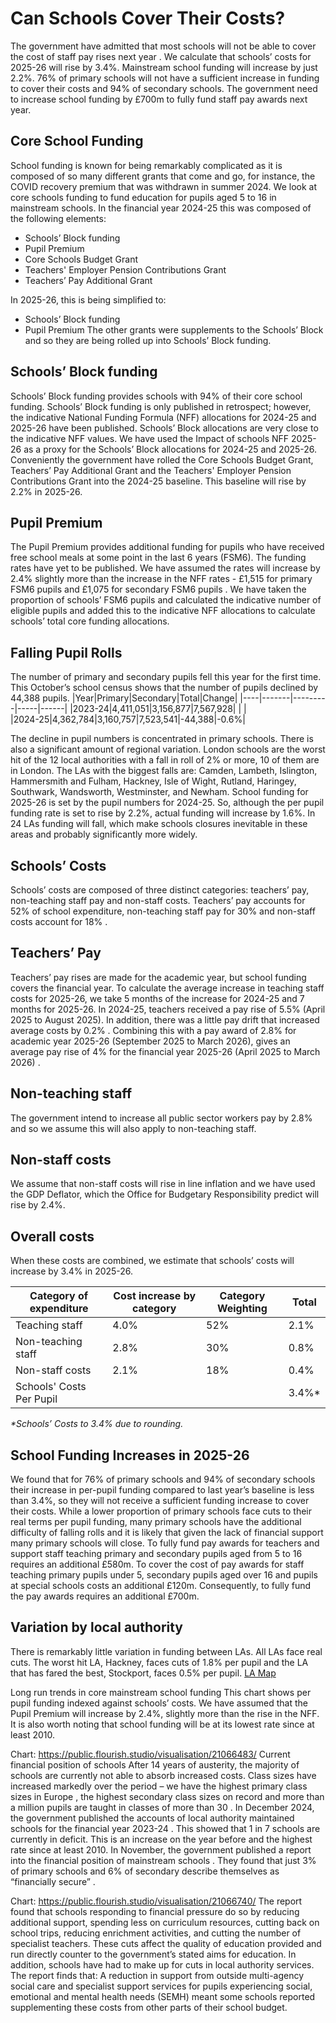 # Can Schools Cover Their Costs?

The government have admitted that most schools will not be able to cover the cost of staff pay rises next year . 
We calculate that schools’ costs for 2025-26 will rise by 3.4%. Mainstream school funding will increase by just 2.2%. 76% of primary schools will not have a sufficient increase in funding to cover their costs and 94% of secondary schools. The government need to increase school funding by £700m to fully fund staff pay awards next year.

## Core School Funding
School funding is known for being remarkably complicated as it is composed of so many different grants that come and go, for instance, the COVID recovery premium that was withdrawn in summer 2024. We look at core schools funding to fund education for pupils aged 5 to 16 in mainstream schools.
In the financial year 2024-25 this was composed of the following elements:
* Schools’ Block funding
*	Pupil Premium 
*	Core Schools Budget Grant
*	Teachers' Employer Pension Contributions Grant
*	Teachers’ Pay Additional Grant

In 2025-26, this is being simplified to:
*	Schools’ Block funding
*	Pupil Premium 
The other grants were supplements to the Schools’ Block and so they are being rolled up into Schools’ Block funding.

## Schools’ Block funding
Schools’ Block funding provides schools with 94% of their core school funding. Schools’ Block funding is only published in retrospect; however, the indicative National Funding Formula (NFF) allocations for 2024-25 and 2025-26 have been published. Schools’ Block allocations are very close to the indicative NFF values. We have used the Impact of schools NFF 2025-26  as a proxy for the Schools’ Block allocations for 2024-25 and 2025-26. Conveniently the government have rolled the Core Schools Budget Grant, Teachers’ Pay Additional Grant and the Teachers' Employer Pension Contributions Grant into the 2024-25 baseline. This baseline will rise by 2.2% in 2025-26.
 
## Pupil Premium
The Pupil Premium provides additional funding for pupils who have received free school meals at some point in the last 6 years (FSM6). The funding rates have yet to be published. We have assumed the rates will increase by 2.4% slightly more than the increase in the NFF rates - £1,515 for primary FSM6 pupils and £1,075 for secondary FSM6 pupils . 
We have taken the proportion of schools’ FSM6 pupils and calculated the indicative number of eligible pupils and added this to the indicative NFF allocations to calculate schools’ total core funding allocations.

## Falling Pupil Rolls
The number of primary and secondary pupils fell this year for the first time. This October’s school census shows that the number of pupils declined by 44,388 pupils. 
|Year|Primary|Secondary|Total|Change|
|----|-------|---------|-----|------|
|2023-24|4,411,051|3,156,877|7,567,928| | |		
|2024-25|4,362,784|3,160,757|7,523,541|-44,388|-0.6%|

The decline in pupil numbers is concentrated in primary schools. There is also a significant amount of regional variation. London schools are the worst hit of the 12 local authorities with a fall in roll of 2% or more, 10 of them are in London. The LAs with the biggest falls are: Camden, Lambeth, Islington, Hammersmith and Fulham, Hackney, Isle of Wight, Rutland, Haringey, Southwark, Wandsworth, Westminster, and Newham.
School funding for 2025-26 is set by the pupil numbers for 2024-25. So, although the per pupil funding rate is set to rise by 2.2%, actual funding will increase by 1.6%. In 24 LAs funding will fall, which make schools closures inevitable in these areas and probably significantly more widely. 

## Schools’ Costs
Schools’ costs are composed of three distinct categories: teachers’ pay, non-teaching staff pay and non-staff costs. Teachers’ pay accounts for 52% of school expenditure, non-teaching staff pay for 30% and non-staff costs account for 18% .

## Teachers’ Pay
Teachers’ pay rises are made for the academic year, but school funding covers the financial year. To calculate the average increase in teaching staff costs for 2025-26, we take 5 months of the increase for 2024-25 and 7 months for 2025-26.
In 2024-25, teachers received a pay rise of 5.5% (April 2025 to August 2025). In addition, there was a little pay drift that increased average costs by 0.2% . Combining this with a pay award of 2.8% for academic year 2025-26 (September 2025 to March 2026), gives an average pay rise of 4% for the financial year 2025-26 (April 2025 to March 2026) . 

## Non-teaching staff
The government intend to increase all public sector workers pay by 2.8% and so we assume this will also apply to non-teaching staff.

## Non-staff costs
We assume that non-staff costs will rise in line inflation and we have used the GDP Deflator, which the Office for Budgetary Responsibility predict will rise by 2.4%.

## Overall costs
When these costs are combined, we estimate that schools’ costs will increase by 3.4% in 2025-26.

|Category of expenditure|Cost increase by category|Category Weighting|Total|
|-----------|--------------------------------|-----------------|------|
|Teaching staff|4.0%|52%|2.1%|
|Non-teaching staff|2.8%|30%|0.8%|
|Non-staff costs|2.1%|18%|0.4%|
|Schools' Costs Per Pupil|||3.4%*|
_*Schools’ Costs to 3.4% due to rounding._

## School Funding Increases in 2025-26
We found that for 76% of primary schools and 94% of secondary schools their increase in per-pupil funding compared to last year’s baseline is less than 3.4%, so they will not receive a sufficient funding increase to cover their costs.
While a lower proportion of primary schools face cuts to their real terms per pupil funding, many primary schools have the additional difficulty of falling rolls and it is likely that given the lack of financial support many primary schools will close.
To fully fund pay awards for teachers and support staff teaching primary and secondary pupils aged from 5 to 16 requires an additional £580m. To cover the cost of pay awards for staff teaching primary pupils under 5, secondary pupils aged over 16 and pupils at special schools costs an additional £120m. Consequently, to fully fund the pay awards requires an additional £700m.
 
## Variation by local authority
There is remarkably little variation in funding between LAs. All LAs face real cuts. The worst hit LA, Hackney, faces cuts of 1.8% per pupil and the LA that has fared the best, Stockport, faces 0.5% per pupil.
[LA Map](https://National-Education-Union.github.io/school-cuts-january-2025/blob/main/la_map.html)

Long run trends in core mainstream school funding
This chart shows per pupil funding indexed against schools’ costs. We have assumed that the Pupil Premium will increase by 2.4%, slightly more than the rise in the NFF.
It is also worth noting that school funding will be at its lowest rate since at least 2010. 
 
Chart: https://public.flourish.studio/visualisation/21066483/ 
Current financial position of schools
After 14 years of austerity, the majority of schools are currently not able to absorb increased costs. Class sizes have increased markedly over the period – we have the highest primary class sizes in Europe , the highest secondary class sizes on record and more than a million pupils are taught in classes of more than 30 .
In December 2024, the government published the accounts of local authority maintained schools for the financial year 2023-24 . This showed that 1 in 7 schools are currently in deficit. This is an increase on the year before and the highest rate since at least 2010.
In November, the government published a report into the financial position of mainstream schools . They found that just 3% of primary schools and 6% of secondary describe themselves as “financially secure” . 
 
Chart: https://public.flourish.studio/visualisation/21066740/ 
The report found that schools responding to financial pressure do so by reducing additional support, spending less on curriculum resources, cutting back on school trips, reducing enrichment activities, and cutting the number of specialist teachers. These cuts affect the quality of education provided and run directly counter to the government’s stated aims for education.
In addition, schools have had to make up for cuts in local authority services. The report  finds that:
A reduction in support from outside multi-agency social care and specialist support services for pupils experiencing social, emotional and mental health needs (SEMH) meant some schools reported supplementing these costs from other parts of their school budget.

